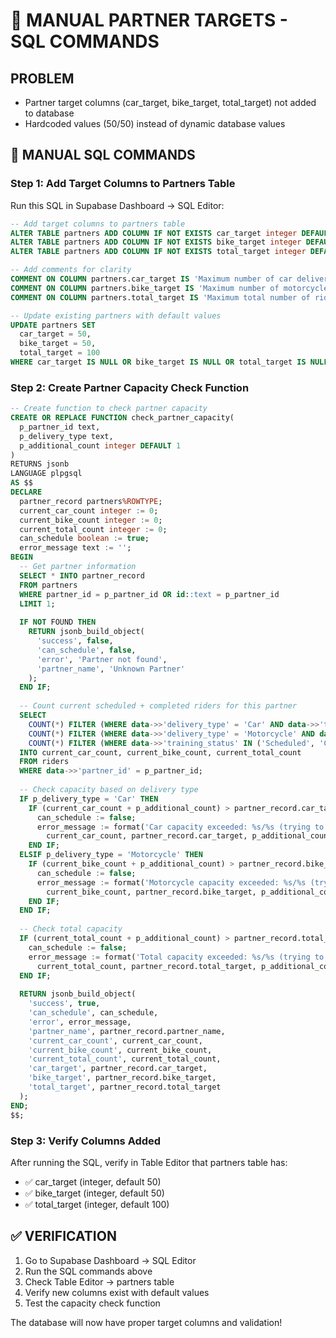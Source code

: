 # 🎯 MANUAL PARTNER TARGETS - SQL COMMANDS

## PROBLEM
- Partner target columns (car_target, bike_target, total_target) not added to database
- Hardcoded values (50/50) instead of dynamic database values

## 🔧 MANUAL SQL COMMANDS

### Step 1: Add Target Columns to Partners Table
Run this SQL in Supabase Dashboard → SQL Editor:

```sql
-- Add target columns to partners table
ALTER TABLE partners ADD COLUMN IF NOT EXISTS car_target integer DEFAULT 50;
ALTER TABLE partners ADD COLUMN IF NOT EXISTS bike_target integer DEFAULT 50;
ALTER TABLE partners ADD COLUMN IF NOT EXISTS total_target integer DEFAULT 100;

-- Add comments for clarity
COMMENT ON COLUMN partners.car_target IS 'Maximum number of car delivery riders for this partner';
COMMENT ON COLUMN partners.bike_target IS 'Maximum number of motorcycle delivery riders for this partner';
COMMENT ON COLUMN partners.total_target IS 'Maximum total number of riders for this partner';

-- Update existing partners with default values
UPDATE partners SET 
  car_target = 50,
  bike_target = 50,
  total_target = 100
WHERE car_target IS NULL OR bike_target IS NULL OR total_target IS NULL;
```

### Step 2: Create Partner Capacity Check Function
```sql
-- Create function to check partner capacity
CREATE OR REPLACE FUNCTION check_partner_capacity(
  p_partner_id text,
  p_delivery_type text,
  p_additional_count integer DEFAULT 1
)
RETURNS jsonb
LANGUAGE plpgsql
AS $$
DECLARE
  partner_record partners%ROWTYPE;
  current_car_count integer := 0;
  current_bike_count integer := 0;
  current_total_count integer := 0;
  can_schedule boolean := true;
  error_message text := '';
BEGIN
  -- Get partner information
  SELECT * INTO partner_record
  FROM partners
  WHERE partner_id = p_partner_id OR id::text = p_partner_id
  LIMIT 1;
  
  IF NOT FOUND THEN
    RETURN jsonb_build_object(
      'success', false,
      'can_schedule', false,
      'error', 'Partner not found',
      'partner_name', 'Unknown Partner'
    );
  END IF;
  
  -- Count current scheduled + completed riders for this partner
  SELECT 
    COUNT(*) FILTER (WHERE data->>'delivery_type' = 'Car' AND data->>'training_status' IN ('Scheduled', 'Completed')),
    COUNT(*) FILTER (WHERE data->>'delivery_type' = 'Motorcycle' AND data->>'training_status' IN ('Scheduled', 'Completed')),
    COUNT(*) FILTER (WHERE data->>'training_status' IN ('Scheduled', 'Completed'))
  INTO current_car_count, current_bike_count, current_total_count
  FROM riders
  WHERE data->>'partner_id' = p_partner_id;
  
  -- Check capacity based on delivery type
  IF p_delivery_type = 'Car' THEN
    IF (current_car_count + p_additional_count) > partner_record.car_target THEN
      can_schedule := false;
      error_message := format('Car capacity exceeded: %s/%s (trying to add %s)', 
        current_car_count, partner_record.car_target, p_additional_count);
    END IF;
  ELSIF p_delivery_type = 'Motorcycle' THEN
    IF (current_bike_count + p_additional_count) > partner_record.bike_target THEN
      can_schedule := false;
      error_message := format('Motorcycle capacity exceeded: %s/%s (trying to add %s)', 
        current_bike_count, partner_record.bike_target, p_additional_count);
    END IF;
  END IF;
  
  -- Check total capacity
  IF (current_total_count + p_additional_count) > partner_record.total_target THEN
    can_schedule := false;
    error_message := format('Total capacity exceeded: %s/%s (trying to add %s)', 
      current_total_count, partner_record.total_target, p_additional_count);
  END IF;
  
  RETURN jsonb_build_object(
    'success', true,
    'can_schedule', can_schedule,
    'error', error_message,
    'partner_name', partner_record.partner_name,
    'current_car_count', current_car_count,
    'current_bike_count', current_bike_count,
    'current_total_count', current_total_count,
    'car_target', partner_record.car_target,
    'bike_target', partner_record.bike_target,
    'total_target', partner_record.total_target
  );
END;
$$;
```

### Step 3: Verify Columns Added
After running the SQL, verify in Table Editor that partners table has:
- ✅ car_target (integer, default 50)
- ✅ bike_target (integer, default 50)  
- ✅ total_target (integer, default 100)

## ✅ VERIFICATION
1. Go to Supabase Dashboard → SQL Editor
2. Run the SQL commands above
3. Check Table Editor → partners table
4. Verify new columns exist with default values
5. Test the capacity check function

The database will now have proper target columns and validation!